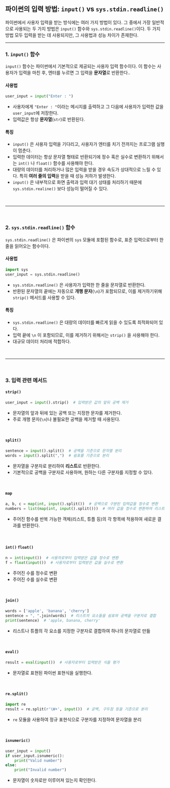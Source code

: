## 파이썬의 입력 방법: `input()` vs `sys.stdin.readline()`

파이썬에서 사용자 입력을 받는 방식에는 여러 가지 방법이 있다. 그 중에서 가장 일반적으로 사용되는 두 가지 방법은 `input()` 함수와 `sys.stdin.readline()`이다. 두 가지 방법 모두 입력을 받는 데 사용되지만, 그 사용법과 성능 차이가 존재한다.

---

### 1. `input()` 함수

`input()` 함수는 파이썬에서 기본적으로 제공되는 사용자 입력 함수이다. 이 함수는 사용자가 입력을 마친 후, 엔터를 누르면 그 입력을 **문자열**로 반환한다..

#### 사용법
```python
user_input = input("Enter : ")
```
- 사용자에게 `"Enter : "`이라는 메시지를 출력하고 그 다음에 사용자가 입력한 값을 `user_input`에 저장한다.
- 입력값은 항상 **문자열**(`str`)로 반환된다.

#### 특징
- `input()` 은 사용자 입력을 기다리고, 사용자가 엔터를 치기 전까지는 프로그램 실행이 멈춘다.
- 입력한 데이터는 항상 문자열 형태로 반환되기에 정수 혹은 실수로 변환하기 위해서는 `int()` 나 `float()` 함수를 사용해야 한다.
- 대량의 데이터를 처리하거나 많은 입력을 받을 경우 속도가 상대적으로 느릴 수 있다. 특히 **여러 줄의 입력**을 받을 때 성능 저하가 발생한다. 
- `input()` 은 내부적으로 화면 출력과 입력 대기 상태를 처리하기 때문에 `sys.stdin.realine()` 보다 성능이 떨어질 수 있다. 

<br>

---

<br>


### 2. `sys.stdin.readline()` 함수

`sys.stdin.readline()` 은 파이썬의 `sys` 모듈에 포함된 함수로, 표준 입력으로부터 한 줄을 읽어오는 함수이다. 

#### 사용법
```python
import sys
user_input = sys.stdin.readline()
```
- `sys.stdin.readline()` 은 사용자가 입력한 한 줄을 문자열로 반환한다.
- 반환된 문자열의 끝에는 자동으로 **개행 문자**(`\n`)가 포함되므로, 이를 제거하기위해 `strip()` 메서드를 사용할 수 있다.

#### 특징
- `sys.stdin.readline()` 은 대량의 데이터를 빠르게 읽을 수 있도록 최적화되어 있다. 
- 입력 끝에 `\n` 이 포함되므로, 이를 제거하기 위해서는 `strip()` 을 사용해야 한다.
- 대규모 데이터 처리에 적합하다. 


<br>

---

<br>

### 3. 입력 관련 메서드

#### `strip()`
```python
user_input = input().strip()  # 입력받은 값의 앞뒤 공백 제거
```
- 문자열의 앞과 뒤에 있는 공백 또는 지정한 문자를 제거한다.
- 주로 개행 문자(`\n`)나 불필요한 공백을 제거할 때 사용된다.

<br>

#### `split()`
``` python
sentence = input().split()  # 공백을 기준으로 문자열 분리
words = input().split(",")  # 쉼표를 기준으로 분리
```
- 문자열을 구분자로 분리하여 **리스트**로 반환한다. 
- 기본적으로 공백을 구분자로 사용하며, 원하는 다른 구분자를 지정할 수 있다.


<br>

#### `map`
```python
a, b, c = map(int, input().split())  # 공백으로 구분된 입력값을 정수로 변환
numbers = list(map(int, input().split()))  # 여러 값을 정수로 변환하여 리스트로 반환
```
- 주어진 함수를 반복 가능한 객체(리스트, 튜플 등)의 각 항목에 적용하여 새로운 결과를 반환한다.
  

<br>


#### `int()` `float()`
```python
n = int(input())  # 사용자로부터 입력받은 값을 정수로 변환
f = float(input())  # 사용자로부터 입력받은 값을 실수로 변환
```
- 주어진 수를 정수로 변환
- 주어진 수를 실수로 변환

<br>

#### `join()`
```python
words = ['apple', 'banana', 'cherry']
sentence = ", ".join(words)  # 리스트의 요소들을 쉼표와 공백을 구분자로 결합
print(sentence)  # 'apple, banana, cherry'
```
- 리스트나 튜플의 각 요소를 지정한 구분자로 결합하여 하나의 문자열로 만듦

<br>

#### `eval()`
```python
result = eval(input())  # 사용자로부터 입력받은 식을 평가
```
- 문자열로 표현된 파이썬 표현식을 실행한다. 


<br>


#### `re.split()`
```python
import re
result = re.split(r'\W+', input())  # 공백, 구두점 등을 기준으로 분리
```
- `re` 모듈을 사용하여 정규 표현식으로 구분자를 지정하여 문자열을 분리


<br>

#### `isnumeric()`
```python
user_input = input()
if user_input.isnumeric():
    print("Valid number")
else:
    print("Invalid number")
```
- 문자열이 숫자로만 이루어져 있는지 확인한다. 
